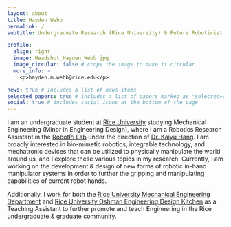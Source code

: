 ```yaml
---
layout: about
title: Hayden Webb
permalink: /
subtitle: Undergraduate Research (Rice University) & Future Roboticist

profile:
  align: right
  image: Headshot_Hayden_Webb.jpg
  image_circular: false # crops the image to make it circular
  more_info: >
    <p>hayden.m.webb@rice.edu</p>

news: true # includes a list of news items
selected_papers: true # includes a list of papers marked as "selected={true}"
social: true # includes social icons at the bottom of the page
---
```


I am an undergraduate student at [Rice University](https://www.rice.edu/) studying Mechanical Engineering (Minor in Engineering Design), where I am a Robotics Research Assistant in the [RobotPi Lab](https://robotpilab.github.io/) under the direction of [Dr. Kaiyu Hang](https://hangkaiyu.github.io/). I am broadly interested in bio-mimetic robotics, integrable technology, and mechatronic devices that can be utilized to physically manipulate the world around us, and I explore these various topics in my research. Currently, I am working on the development & design of new forms of robotic in-hand manipulator systems in order to further the gripping and manipulating capabilities of current robot hands.

Additionally, I work for both the [Rice University Mechanical Engineering Department](https://mech.rice.edu/) and [Rice University Oshman Engineering Design Kitchen](https://oedk.rice.edu/) as a Teaching Assistant to further promote and teach Engineering in the Rice undergraduate & graduate community.
